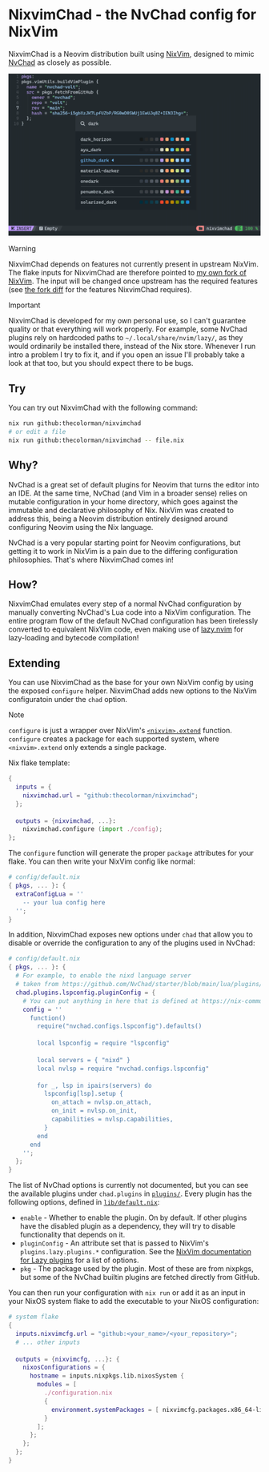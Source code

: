# NixvimChad - the NvChad config for NixVim

NixvimChad is a Neovim distribution built using [NixVim](https://github.com/nix-community/nixvim), designed to mimic [NvChad](https://nvchad.com) as closely as possible.

![nvimchad.png](./assets/nixvimchad.png)

> [!WARNING]
> NixvimChad depends on features not currently present in upstream NixVim. The flake inputs for NixvimChad are therefore pointed to [my own fork of NixVim](https://github.com/thecolorman/nixvim). The input will be changed once upstream has the required features (see [the fork diff](https://github.com/nix-community/nixvim/compare/main...TheColorman:nixvim:main) for the features NixvimChad requires).

> [!IMPORTANT]
> NixvimChad is developed for my own personal use, so I can't guarantee quality or that everything will work properly. For example, some NvChad plugins rely on hardcoded paths to `~/.local/share/nvim/lazy/`, as they would ordinarily be installed there, instead of the Nix store. Whenever I run intro a problem I try to fix it, and if you open an issue I'll probably take a look at that too, but you should expect there to be bugs.

## Try

You can try out NixvimChad with the following command:

```bash
nix run github:thecolorman/nixvimchad
# or edit a file
nix run github:thecolorman/nixvimchad -- file.nix
```

## Why?

NvChad is a great set of default plugins for Neovim that turns the editor into an IDE. At the same time, NvChad (and Vim in a broader sense) relies on mutable configuration in your home directory, which goes against the immutable and declarative philosophy of Nix. NixVim was created to address this, being a Neovim distribution entirely designed around configuring Neovim using the Nix language.

NvChad is a very popular starting point for Neovim configurations, but getting it to work in NixVim is a pain due to the differing configuration philosophies. That's where NixvimChad comes in!

## How?

NixvimChad emulates every step of a normal NvChad configuration by manually converting NvChad's Lua code into a NixVim configuration. The entire program flow of the default NvChad configuration has been tirelessly converted to equivalent NixVim code, even making use of [lazy.nvim](https://lazy.folke.io/) for lazy-loading and bytecode compilation!

## Extending

You can use NixvimChad as the base for your own NixVim config by using the exposed `configure` helper. NixvimChad adds new options to the NixVim configuratoin under the `chad` option.

> [!NOTE]
> `configure` is just a wrapper over NixVim's [`<nixvim>.extend`](https://nix-community.github.io/nixvim/platforms/standalone.html?highlight=extend#extending-an-existing-configuration) function. `configure` creates a package for each supported system, where `<nixvim>.extend` only extends a single package.

Nix flake template:

```nix
{
  inputs = {
    nixvimchad.url = "github:thecolorman/nixvimchad";
  };

  outputs = {nixvimchad, ...}:
    nixvimchad.configure (import ./config);
};
```

The `configure` function will generate the proper `package` attributes for your flake. You can then write your NixVim config like normal:  

```nix
# config/default.nix
{ pkgs, ... }: {
  extraConfigLua = ''
    -- your lua config here
  '';
}
```

In addition, NixvimChad exposes new options under `chad` that allow you to disable or override the configuration to any of the plugins used in NvChad:

```nix
# config/default.nix
{ pkgs, ... }: {
  # For example, to enable the nixd language server
  # taken from https://github.com/NvChad/starter/blob/main/lua/plugins/init.lua:
  chad.plugins.lspconfig.pluginConfig = {
    # You can put anything in here that is defined at https://nix-community.github.io/nixvim/plugins/lazy/plugins.html
    config = ''
      function()
        require("nvchad.configs.lspconfig").defaults()

        local lspconfig = require "lspconfig"

        local servers = { "nixd" }
        local nvlsp = require "nvchad.configs.lspconfig"

        for _, lsp in ipairs(servers) do
          lspconfig[lsp].setup {
            on_attach = nvlsp.on_attach,
            on_init = nvlsp.on_init,
            capabilities = nvlsp.capabilities,
          }
        end
      end
    '';
  };
}
```

The list of NvChad options is currently not documented, but you can see the available plugins under `chad.plugins` in [`plugins/`](./plugins). Every plugin has the following options, defined in [`lib/default.nix`](./lib/default.nix):

* `enable` - Whether to enable the plugin. On by default. If other plugins have the disabled plugin as a dependency, they will try to disable functionality that depends on it.  
* `pluginConfig` - An attribute set that is passed to NixVim's `plugins.lazy.plugins.*` configuration. See the [NixVim documentation for Lazy plugins](https://nix-community.github.io/nixvim/plugins/lazy/plugins.html) for a list of options.  
* `pkg` - The package used by the plugin. Most of these are from nixpkgs, but some of the NvChad builtin plugins are fetched directly from GitHub.

You can then run your configuration with `nix run` or add it as an input in your NixOS system flake to add the executable to your NixOS configuration:

```nix
# system flake
{
  inputs.nixvimcfg.url = "github:<your_name>/<your_repository>";
  # ... other inputs
  
  outputs = {nixvimcfg, ...}: {
    nixosConfigurations = {
      hostname = inputs.nixpkgs.lib.nixosSystem {
        modules = [
          ./configuration.nix
          {
            environment.systemPackages = [ nixvimcfg.packages.x86_64-linux.default ];
          }
        ];
      };
    };
  };
}
```

